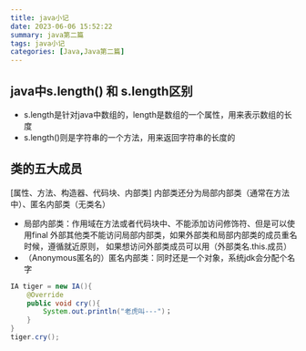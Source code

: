 ```yaml
---
title: java小记
date: 2023-06-06 15:52:22
summary: java第二篇
tags: java小记
categories: [Java,Java第二篇]
---
```


## java中s.length() 和 s.length区别
- s.length是针对java中数组的，length是数组的一个属性，用来表示数组的长度
- s.length()则是字符串的一个方法，用来返回字符串的长度的

## 类的五大成员
[属性、方法、构造器、代码块、内部类]
内部类还分为局部内部类（通常在方法中）、匿名内部类（无类名）
- 局部内部类：作用域在方法或者代码块中、不能添加访问修饰符、但是可以使用final
外部其他类不能访问局部内部类，如果外部类和局部内部类的成员重名时候，遵循就近原则，
如果想访问外部类成员可以用（外部类名.this.成员）
- （Anonymous匿名的）匿名内部类：同时还是一个对象，系统jdk会分配个名字
```java
IA tiger = new IA(){
    @Override
    public void cry(){
        System.out.println("老虎叫---")；
    }
}
tiger.cry();
```